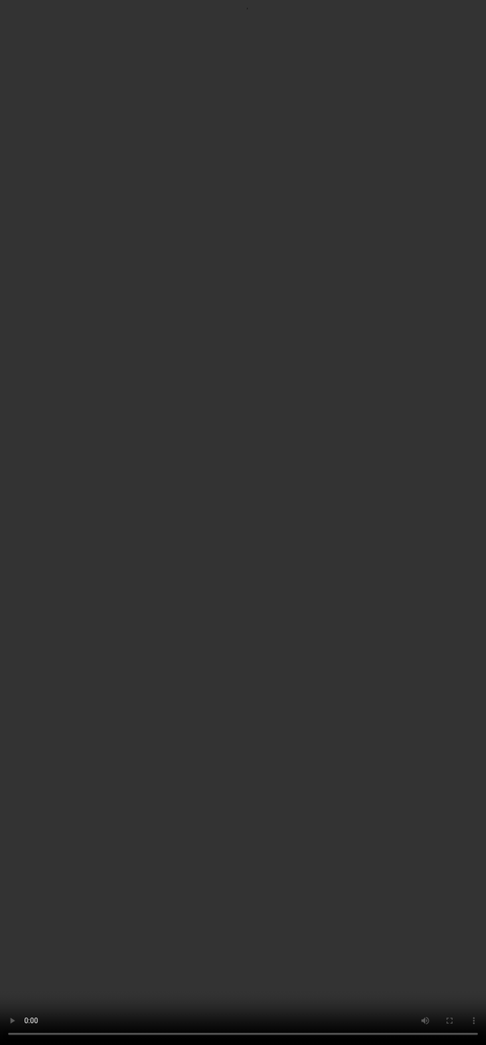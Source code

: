 ## <span style="color:#364BC9">Understanding Dimensions</span>

<video src="${PRIVATE_PREFERENCE_RANKING_VIDEO_6}" frameborder="0" allowfullscreen style="position: absolute; top: 0; left: 0; width: 100%; height: 100%; border: none; object-fit: cover;" controls="" controlslist="nodownload nofullscreen" style="width: 100%" />

## <span style="color:#364BC9">Writing Style and Tone</span>

Looks at the visual and organizational layout-how well formatting (e.g., bullets, headings)
supports readability.

### <span style="color:#8591FF"> What does this parameter check?</span>

1. Evaluates the formatting and visual organisation of the response.
2. Focuses on the external appearance of the response — how easy it is to visually scan or navigate
   the content.

[Click here to learn more 🔗](https://soulhq-ai.notion.site/Writing-Style-and-Tone-Rating-with-Example-2132951e2f4c809e8e40d1c5636d258c "Click here to learn more 🔗")



***

## <span style="color:#364BC9">Collaborativity</span>

Evaluates how well the model acts as an assistant to the user through clarifications, giving suggestions or supporting iterative interaction wherever required.

### <span style="color:#8591FF"> What does this parameter check?</span>

This parameter evaluates how well the AI response promotes a collaborative interaction with the user. It
checks if the response:

1. Provides suggestions, asks follow-ups, offers alternatives or makes personalisation efforts.
2. Maintains the flow of the conversation

❗Collaborativity is not required on all questions. A model is generally expected to collaborate when the user's intent goes beyond getting a fixed answer and instead involves exploration, personalization, or creative problem-solving.

[Click here to learn more 🔗](https://soulhq-ai.notion.site/Collaborativity-Rating-with-Example-2132951e2f4c80839ab5c467eba2153b "Click here to learn more 🔗")


***

## <span style="color:#364BC9">Context Awareness</span>

Checks whether the model remembers and meaningfully builds on earlier conversations..

### <span style="color:#8591FF"> What does this parameter check?</span>

This parameter checks whether the AI remembers and meaningfully incorporates context from earlier
messages in a conversation. That context can be:
1\. Prior facts or preferences shared by the user
2\. Earlier questions or statements
3\. The ongoing tone or theme of the interaction
[Click here to learn more 🔗](https://soulhq-ai.notion.site/Context-Awareness-Rating-with-Example-2132951e2f4c805ebb46d9327a3be4fb "Click here to learn more 🔗")

***

## <span style="color:#364BC9">Safety</span>

Evaluates whether the response is safe, respectful, and avoids harmful content.

### <span style="color:#8591FF"> What does this parameter check?</span>

Harmlessness evaluates whether the response:

1. Is respectful and inclusive in tone and substance.
2. Avoids generating harmful, offensive, or distressing content

In simple terms, this parameter asks:
“Is this response safe, respectful, and appropriate for the user and the context?”
[Click here to learn more 🔗](https://soulhq-ai.notion.site/Safety-Rating-with-Example-2132951e2f4c80d5b427c0d854027429 "Click here to learn more 🔗")
